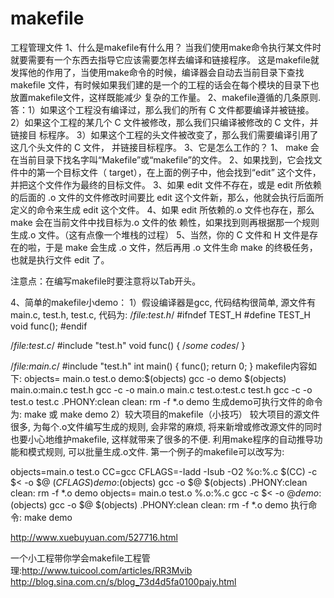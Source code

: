 # makefile
工程管理文件
1、什么是makefile有什么用？
   当我们使用make命令执行某文件时就要需要有一个东西去指导它应该需要怎样去编译和链接程序。
这是makefile就发挥他的作用了，当使用make命令的时候，编译器会自动去当前目录下查找makefile
文件，有时候如果我们建的是一个的工程的话会在每个模块的目录下也放置makefile文件，这样既能减少
复杂的工作量。
2、makefile遵循的几条原则.
答：1）如果这个工程没有编译过，那么我们的所有 C 文件都要编译并被链接。
       2）如果这个工程的某几个 C 文件被修改，那么我们只编译被修改的 C 文件，并链接目
标程序。
    3）如果这个工程的头文件被改变了，那么我们需要编译引用了这几个头文件的 C 文件，
并链接目标程序。
3、它是怎么工作的？
    1、 make 会在当前目录下找名字叫“Makefile”或“makefile”的文件。
    2、如果找到，它会找文件中的第一个目标文件（ target），在上面的例子中，他会找到“edit”
这个文件，并把这个文件作为最终的目标文件。
  3、如果 edit 文件不存在，或是 edit 所依赖的后面的 .o 文件的文件修改时间要比 edit
这个文件新，那么，他就会执行后面所定义的命令来生成 edit 这个文件。
  4、如果 edit 所依赖的.o 文件也存在，那么 make 会在当前文件中找目标为.o 文件的依
赖性，如果找到则再根据那一个规则生成.o 文件。（这有点像一个堆栈的过程）
  5、当然，你的 C 文件和 H 文件是存在的啦，于是 make 会生成 .o 文件，然后再用 .o
文件生命 make 的终极任务，也就是执行文件 edit 了。

注意点：在编写makefile时要注意将以Tab开头。

4、简单的makefile小demo：
1）假设编译器是gcc, 代码结构很简单, 源文件有main.c, test.h, test.c, 代码为:
/*file:test.h*/
#ifndef TEST_H
#define TEST_H
void func();
#endif

/*file:test.c*/
#include "test.h"
void func() {
  /*some codes*/
}

/*file:main.c*/
#include "test.h"
int main() {
  func();
  return 0;
}
makefile内容如下:
objects= main.o test.o
demo:$(objects)
	gcc -o demo $(objects)
main.o:main.c test.h
	gcc -c -o main.o main.c
test.o:test.c test.h
	gcc -c -o test.o test.c
.PHONY:clean
clean:
	rm -f *.o demo
生成demo可执行文件的命令为: make 或 make demo
2）较大项目的makefile（小技巧）
较大项目的源文件很多, 为每个.o文件编写生成的规则, 会非常的麻烦, 将来新增或修改源文件的同时也要小心地维护makefile, 这样就带来了很多的不便. 利用make程序的自动推导功能和模式规则, 可以批量生成.o文件.
第一个例子的makefile可以改写为:

objects=main.o test.o
CC=gcc
CFLAGS=-Iadd -Isub -O2
%o:%.c
        $(CC) -c $< -o $@ $(CFLAGS)
demo:$(objects)
        gcc -o $@ $(objects)
.PHONY:clean
clean:
        rm -f *.o demo
objects= main.o test.o
%.o:%.c
	gcc -c $< -o $@
demo:$(objects)
	gcc -o $@ $(objects)
.PHONY:clean
clean:
	rm -f *.o demo
执行命令: make demo

http://www.xuebuyuan.com/527716.html

一个小工程带你学会makefile工程管理:http://www.tuicool.com/articles/RR3Mvib
 http://blog.sina.com.cn/s/blog_73d4d5fa0100paiy.html

